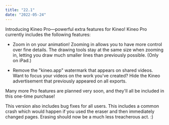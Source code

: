 ```yaml
---
title: "22.1"
date: "2022-05-24"
---
```


Introducing Kineo Pro—powerful extra features for Kineo! Kineo Pro currently includes the following features:

- Zoom in on your animation! Zooming in allows you to have more control over fine details. The drawing tools stay at the same size when zooming in, letting you draw much smaller lines than previously possible. (Only on iPad.)

- Remove the "kineo.app" watermark that appears on shared videos. Want to focus your videos on the work you've created? Hide the Kineo advertisement that previously appeared on all exports.

Many more Pro features are planned very soon, and they'll all be included in this one-time purchase!

This version also includes bug fixes for all users. This includes a common crash which would happen if you used the eraser and then immediately changed pages. Erasing should now be a much less treacherous act. :)
